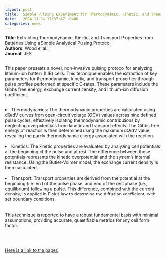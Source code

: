 ```yaml
---
layout: post
title:  Simple Pulsing Experiment for Thermodynamic, Kinetic, and Transport Analysis of the Battery Cell
date:   2024-11-04 17:37:47 -0400
categories: news
---
```


<b>Title</b>: Extracting Thermodynamic, Kinetic, and Transport Properties from Batteries Using a Simple Analytical Pulsing Protocol 
<br>
<b>Authors</b>: Wood et al., 
<br>
<b>Journal</b>: JES
<br><br>

This paper presents a novel, non-invasive pulsing protocol for analyzing lithium-ion battery (LIB) cells. This technique enables the extraction of key parameters for thermodynamic, kinetic, and transport properties through pulse profiles performed at specific C-rates. These parameters include the Gibbs free energy, exchange current density, and lithium-ion diffusion coefficient.
<br><br>
<li> Thermodynamics: The thermodynamic properties are calculated using dQ/dV curves from open-circuit voltage (OCV) values across nine defined pulse cycles, effectively isolating thermodynamic contributions by neglecting overpotentials from kinetic and transport effects. The Gibbs free energy of reaction is then determined using the maximum dQ/dV value, revealing the purely thermodynamic energy associated with the reaction. </li>
<br>
<li> Kinetics: The kinetic properties are evaluated by analyzing cell potentials at the beginning of the pulse and at rest. The difference between these potentials represents the kinetic overpotential and the system’s internal resistance. Using the Butler-Volmer model, the exchange current density is then calculated. </li>
<br>
<li> Transport: Transport properties are derived from the potential at the beginning (i.e. end of the pulse phase) and end of the rest phase (i.e., equilibrium) following a pulse. This difference, combined with the current density, is applied in Fick’s law to determine the diffusion coefficient, with set boundary conditions. </li>
<br><br>
This technique is reported to have a robust fundamental basis with minimal assumptions, providing accurate, quantifiable metrics for any cell form factor.

<br><br>

<div><a href="https://iopscience.iop.org/article/10.1149/1945-7111/ad6481">Here is a link to the paper.</a></div>
